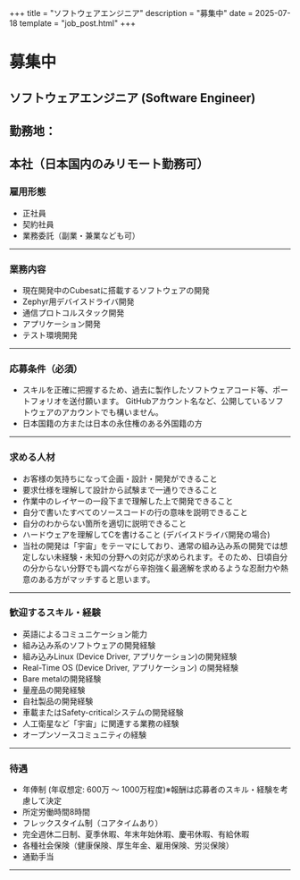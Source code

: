 +++
title = "ソフトウェアエンジニア"
description = "募集中"
date = 2025-07-18
template = "job_post.html"
+++
# 募集中
## ソフトウェアエンジニア (Software Engineer)
## 勤務地：
本社（日本国内のみリモート勤務可）
---
### 雇用形態
- 正社員
- 契約社員
- 業務委託（副業・兼業なども可）
---
### 業務内容
- 現在開発中のCubesatに搭載するソフトウェアの開発
- Zephyr用デバイスドライバ開発
- 通信プロトコルスタック開発
- アプリケーション開発
- テスト環境開発
---
### 応募条件（必須）
- スキルを正確に把握するため、過去に製作したソフトウェアコード等、ポートフォリオを送付願います。 GitHubアカウント名など、公開しているソフトウェアのアカウントでも構いません。
- 日本国籍の方または日本の永住権のある外国籍の方
---
### 求める人材
- お客様の気持ちになって企画・設計・開発ができること
- 要求仕様を理解して設計から試験まで一通りできること
- 作業中のレイヤーの一段下まで理解した上で開発できること
- 自分で書いたすべてのソースコードの行の意味を説明できること
- 自分のわからない箇所を適切に説明できること
- ハードウェアを理解してCを書けること (デバイスドライバ開発の場合)
- 当社の開発は「宇宙」をテーマにしており、通常の組み込み系の開発では想定しない未経験・未知の分野への対応が求められます。そのため、日頃自分の分からない分野でも調べながら辛抱強く最適解を求めるような忍耐力や熱意のある方がマッチすると思います。
---
### 歓迎するスキル・経験
- 英語によるコミュニケーション能力
- 組み込み系のソフトウェアの開発経験
- 組み込みLinux (Device Driver, アプリケーション)の開発経験
- Real-Time OS (Device Driver, アプリケーション) の開発経験
- Bare metalの開発経験
- 量産品の開発経験
- 自社製品の開発経験
- 車載またはSafety-criticalシステムの開発経験
- 人工衛星など「宇宙」に関連する業務の経験
- オープンソースコミュニティの経験
---
### 待遇
- 年俸制 (年収想定: 600万 〜 1000万程度)※報酬は応募者のスキル・経験を考慮して決定
- 所定労働時間8時間
- フレックスタイム制（コアタイムあり）
- 完全週休二日制、夏季休暇、年末年始休暇、慶弔休暇、有給休暇
- 各種社会保険（健康保険、厚生年金、雇用保険、労災保険）
- 通勤手当
---

